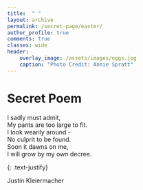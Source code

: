 ```yaml
---
title:  " "
layout: archive
permalink: /secret-page/easter/
author_profile: true
comments: true
classes: wide
header:
    overlay_image: /assets/images/eggs.jpg
    caption: "Photo Credit: Annie Spratt"
---
```


# Secret Poem 
 
I sadly must admit,  
My pants are too large to fit.  
I look wearily around -   
No culprit to be found.  
Soon it dawns on me,  
I will grow by my own decree.  

{: .text-justify}

Justin Kleiermacher